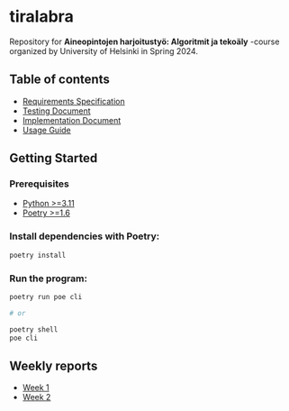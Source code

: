 # tiralabra

Repository for **Aineopintojen harjoitustyö: Algoritmit ja tekoäly** -course organized by University of Helsinki in Spring 2024.

## Table of contents

- [Requirements Specification](/.github/docs/REQUIREMENTS.md)
- [Testing Document](/.github/docs/TESTING.md)
- [Implementation Document](/.github/docs/IMPLEMENTATION.md)
- [Usage Guide](/.github/docs/USAGE.md)

## Getting Started

### Prerequisites

- [Python >=3.11](https://www.python.org/downloads/)
- [Poetry >=1.6](https://python-poetry.org/)

### Install dependencies with Poetry:

```bash
poetry install
```

### Run the program:

```bash
poetry run poe cli

# or

poetry shell
poe cli
```

## Weekly reports

- [Week 1](/.github/docs/REPORT_1.md)
- [Week 2](/.github/docs/REPORT_2.md)
